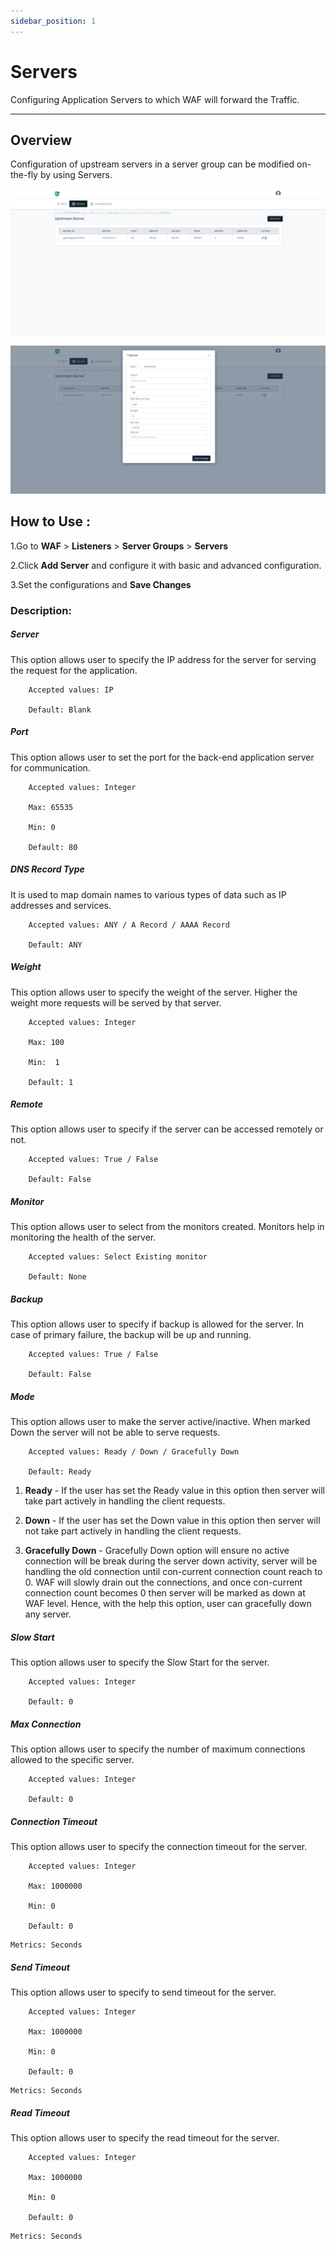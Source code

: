 ```yaml
---
sidebar_position: 1
---
```

# Servers

Configuring Application Servers to which WAF will forward the Traffic.

---

## Overview 

Configuration of upstream servers in a server group can be modified on-the-fly by using Servers.

![Servers](/img/waf/v8/docs/WAFserver.png)

![Servers](/img/waf/v8/docs/servers2.png)

## How to Use :

1.Go to **WAF** > **Listeners** > **Server Groups** > **Servers**

2.Click **Add Server** and configure it with basic and advanced configuration.

3.Set the configurations and **Save Changes**

### Description:

##### **Server** 

This option allows user to specify the IP address for the server for serving the request for the application.

```
    Accepted values: IP

    Default: Blank
```


##### **Port** 

This option allows user to set the port for the back-end application server for communication.

```
    Accepted values: Integer

    Max: 65535

    Min: 0

    Default: 80
```


##### **DNS Record Type** 

It is used to map domain names to various types of data such as IP addresses and services.

```
    Accepted values: ANY / A Record / AAAA Record

    Default: ANY
```


##### **Weight** 

This option allows user to specify the weight of the server. Higher the weight more requests will be served by that server. 

```
    Accepted values: Integer

    Max: 100

    Min:  1

    Default: 1 
```


##### **Remote** 

This option allows user to specify if the server can be accessed remotely or not.

```
    Accepted values: True / False

    Default: False
```


##### **Monitor** 

This option allows user to select from the monitors created. Monitors help in monitoring the health of the server.

```
    Accepted values: Select Existing monitor

    Default: None
```


##### **Backup** 

This option allows user to specify if backup is allowed for the server. In case of primary failure, the backup will be up and running.

```
    Accepted values: True / False

    Default: False
```


##### **Mode** 

This option allows user to make the server active/inactive. When marked Down the server will not be able to serve requests.

```
    Accepted values: Ready / Down / Gracefully Down

    Default: Ready
```


1. **Ready** - If the user has set the Ready value in this option then server will take part actively in handling the client requests.  

2. **Down** - If the user has set the Down value in this option then server will not take part actively in handling the client requests.  

3. **Gracefully Down** - Gracefully Down option will ensure no active connection will be break during the server down activity, server will be handling the old connection until con-current connection count reach to 0. WAF will slowly drain out the connections, and once con-current connection count becomes 0 then server will be marked as down at WAF level. Hence, with the help this option, user can gracefully down any server.  

##### **Slow Start** 

This option allows user to specify the Slow Start for the server.

```
    Accepted values: Integer

    Default: 0
```


##### **Max Connection** 

This option allows user to specify the number of maximum connections allowed to the specific server.

```
    Accepted values: Integer

    Default: 0
```


##### **Connection Timeout** 

This option allows user to specify the connection timeout for the server.

```
    Accepted values: Integer

    Max: 1000000

    Min: 0 

    Default: 0 
```


    Metrics: Seconds 

##### **Send Timeout** 

This option allows user to specify to send timeout for the server. 

```
    Accepted values: Integer

    Max: 1000000

    Min: 0 

    Default: 0 
```


    Metrics: Seconds 

##### **Read Timeout**

This option allows user to specify the read timeout for the server.

```
    Accepted values: Integer

    Max: 1000000

    Min: 0

    Default: 0 
```


    Metrics: Seconds

